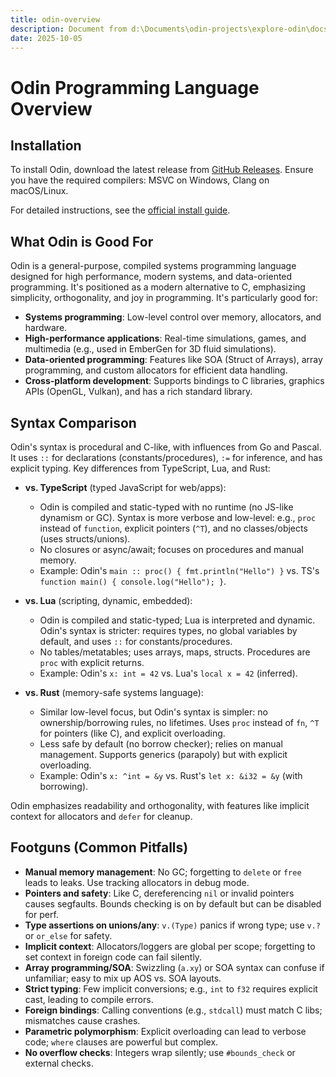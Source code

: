 ```yaml
---
title: odin-overview
description: Document from d:\Documents\odin-projects\explore-odin\docs\odin-overview.md
date: 2025-10-05
---
```


# Odin Programming Language Overview

## Installation

To install Odin, download the latest release from [GitHub Releases](https://github.com/odin-lang/Odin/releases). Ensure you have the required compilers: MSVC on Windows, Clang on macOS/Linux.

For detailed instructions, see the [official install guide](https://odin-lang.org/docs/install/).

## What Odin is Good For
Odin is a general-purpose, compiled systems programming language designed for high performance, modern systems, and data-oriented programming. It's positioned as a modern alternative to C, emphasizing simplicity, orthogonality, and joy in programming. It's particularly good for:

- **Systems programming**: Low-level control over memory, allocators, and hardware.
- **High-performance applications**: Real-time simulations, games, and multimedia (e.g., used in EmberGen for 3D fluid simulations).
- **Data-oriented programming**: Features like SOA (Struct of Arrays), array programming, and custom allocators for efficient data handling.
- **Cross-platform development**: Supports bindings to C libraries, graphics APIs (OpenGL, Vulkan), and has a rich standard library.

## Syntax Comparison

Odin's syntax is procedural and C-like, with influences from Go and Pascal. It uses `::` for declarations (constants/procedures), `:=` for inference, and has explicit typing. Key differences from TypeScript, Lua, and Rust:

- **vs. TypeScript** (typed JavaScript for web/apps):
  - Odin is compiled and static-typed with no runtime (no JS-like dynamism or GC). Syntax is more verbose and low-level: e.g., `proc` instead of `function`, explicit pointers (`^T`), and no classes/objects (uses structs/unions).
  - No closures or async/await; focuses on procedures and manual memory.
  - Example: Odin's `main :: proc() { fmt.println("Hello") }` vs. TS's `function main() { console.log("Hello"); }`.

- **vs. Lua** (scripting, dynamic, embedded):
  - Odin is compiled and static-typed; Lua is interpreted and dynamic. Odin's syntax is stricter: requires types, no global variables by default, and uses `::` for constants/procedures.
  - No tables/metatables; uses arrays, maps, structs. Procedures are `proc` with explicit returns.
  - Example: Odin's `x: int = 42` vs. Lua's `local x = 42` (inferred).

- **vs. Rust** (memory-safe systems language):
  - Similar low-level focus, but Odin's syntax is simpler: no ownership/borrowing rules, no lifetimes. Uses `proc` instead of `fn`, `^T` for pointers (like C), and explicit overloading.
  - Less safe by default (no borrow checker); relies on manual management. Supports generics (parapoly) but with explicit overloading.
  - Example: Odin's `x: ^int = &y` vs. Rust's `let x: &i32 = &y` (with borrowing).

Odin emphasizes readability and orthogonality, with features like implicit context for allocators and `defer` for cleanup.

## Footguns (Common Pitfalls)

- **Manual memory management**: No GC; forgetting to `delete` or `free` leads to leaks. Use tracking allocators in debug mode.
- **Pointers and safety**: Like C, dereferencing `nil` or invalid pointers causes segfaults. Bounds checking is on by default but can be disabled for perf.
- **Type assertions on unions/any**: `v.(Type)` panics if wrong type; use `v.?` or `or_else` for safety.
- **Implicit context**: Allocators/loggers are global per scope; forgetting to set context in foreign code can fail silently.
- **Array programming/SOA**: Swizzling (`a.xy`) or SOA syntax can confuse if unfamiliar; easy to mix up AOS vs. SOA layouts.
- **Strict typing**: Few implicit conversions; e.g., `int` to `f32` requires explicit cast, leading to compile errors.
- **Foreign bindings**: Calling conventions (e.g., `stdcall`) must match C libs; mismatches cause crashes.
- **Parametric polymorphism**: Explicit overloading can lead to verbose code; `where` clauses are powerful but complex.
- **No overflow checks**: Integers wrap silently; use `#bounds_check` or external checks.
